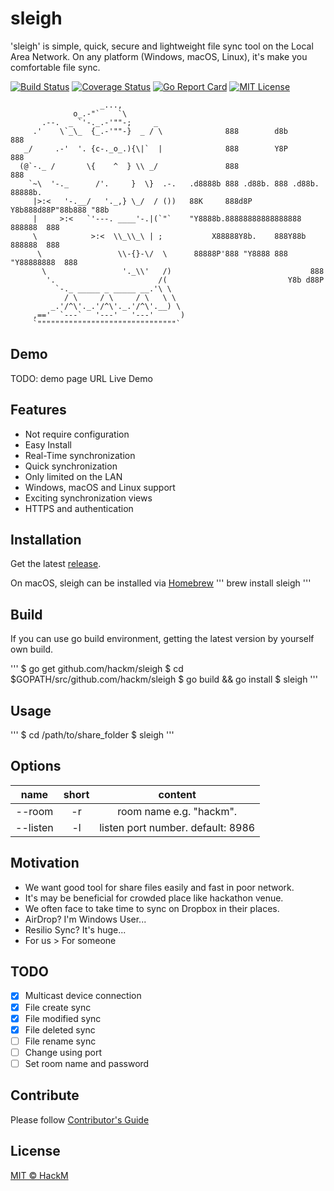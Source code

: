 # sleigh

'sleigh' is simple, quick, secure and lightweight file sync tool on the Local Area Network. On any platform (Windows, macOS, Linux), it's make you comfortable file sync.

[![Build Status](https://travis-ci.org/hackm/sleigh.svg?branch=master)](https://travis-ci.org/hackm/sleigh)
[![Coverage Status](https://coveralls.io/repos/github/hackm/sleigh/badge.svg?branch=master)](https://coveralls.io/github/hackm/sleigh?branch=master)
[![Go Report Card](https://goreportcard.com/badge/github.com/hackm/sleigh)](https://goreportcard.com/report/github.com/hackm/sleigh)
[![MIT License](http://img.shields.io/badge/license-MIT-blue.svg)](https://github.com/hackm/sleigh/blob/master/LICENSE)

```
                    _...,
              o_.-"`    `\
       .--.  _ `'-._.-'""-;     _
     .'    \`_\_  {_.-'""-}  _ / \              888        d8b        888
   _/     .-'  '. {c-._o_.){\|`  |              888        Y8P        888
  (@`-._ /       \{    ^  } \\ _/               888                   888
    `~\  '-._      /'.     }  \}  .-.   .d8888b 888 .d88b. 888 .d88b. 88888b.
     |>:<   '-.__/   '._,} \_/  / ())   88K     888d8P  Y8b888d88P"88b888 "88b
     |     >:<   `'---. ____'-.|(`"`    "Y8888b.88888888888888888  888888  888
     \            >:<  \\_\\_\ | ;           X88888Y8b.    888Y88b 888888  888
      \                 \\-{}-\/  \      88888P'888 "Y8888 888 "Y88888888  888
       \                 '._\\'   /)                               888
        '.                       /(                           Y8b d88P
          `-._ _____ _ _____ __.'\ \
            / \     / \     / \   \ \
         _.'/^\'._.'/^\'._.'/^\'.__) \
     ,=='  `---`   '---'   '---'      )
     `"""""""""""""""""""""""""""""""`
```

## Demo

TODO: demo page URL
Live Demo

## Features

- Not require configuration
- Easy Install
- Real-Time synchronization
- Quick synchronization
- Only limited on the LAN
- Windows, macOS and Linux support
- Exciting synchronization views
- HTTPS and authentication

## Installation

Get the latest [release](https://github.com/hackm/sleigh/releases).

On macOS, sleigh can be installed via [Homebrew](https://brew.sh/)
'''
brew install sleigh
'''

## Build

If you can use go build environment, getting the latest version by yourself own build.

'''
$ go get github.com/hackm/sleigh
$ cd $GOPATH/src/github.com/hackm/sleigh
$ go build && go install
$ sleigh
'''

## Usage

'''
$ cd /path/to/share_folder
$ sleigh
'''

## Options

| name | short | content |
|:----:|:----:|:-------:|
| --room | -r | room name e.g. "hackm". |
| --listen | -l | listen port number. default: 8986 |

## Motivation

- We want good tool for share files easily and fast in poor network.
- It's may be beneficial for crowded place like hackathon venue.
- We often face to take time to sync on Dropbox in their places.
- AirDrop? I'm Windows User...
- Resilio Sync? It's huge...
- For us &gt; For someone

## TODO

- [x] Multicast device connection
- [x] File create sync
- [x] File modified sync
- [x] File deleted sync
- [ ] File rename sync
- [ ] Change using port
- [ ] Set room name and password

## Contribute

Please follow [Contributor's Guide](CONTRIBUTING.md)

## License

[MIT © HackM](LICENSE)
